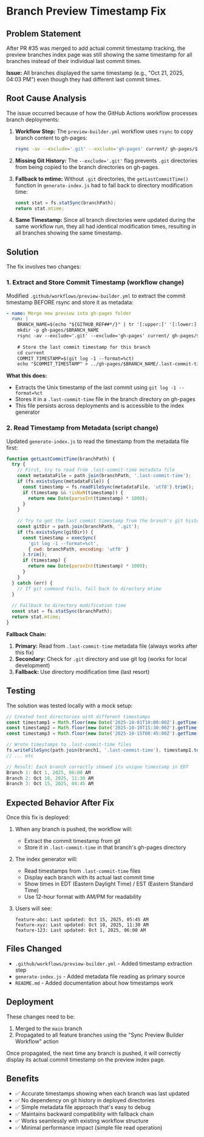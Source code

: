 # Branch Preview Timestamp Fix

## Problem Statement

After PR #35 was merged to add actual commit timestamp tracking, the preview branches index page was still showing the same timestamp for all branches instead of their individual last commit times.

**Issue:** All branches displayed the same timestamp (e.g., "Oct 21, 2025, 04:03 PM") even though they had different last commit times.

## Root Cause Analysis

The issue occurred because of how the GitHub Actions workflow processes branch deployments:

1. **Workflow Step:** The `preview-builder.yml` workflow uses `rsync` to copy branch content to gh-pages:
   ```bash
   rsync -av --exclude='.git' --exclude='gh-pages' current/ gh-pages/$BRANCH_NAME/
   ```

2. **Missing Git History:** The `--exclude='.git'` flag prevents `.git` directories from being copied to the branch directories on gh-pages.

3. **Fallback to mtime:** Without `.git` directories, the `getLastCommitTime()` function in `generate-index.js` had to fall back to directory modification time:
   ```javascript
   const stat = fs.statSync(branchPath);
   return stat.mtime;
   ```

4. **Same Timestamp:** Since all branch directories were updated during the same workflow run, they all had identical modification times, resulting in all branches showing the same timestamp.

## Solution

The fix involves two changes:

### 1. Extract and Store Commit Timestamp (workflow change)

Modified `.github/workflows/preview-builder.yml` to extract the commit timestamp BEFORE rsync and store it as metadata:

```yaml
- name: Merge new preview into gh-pages folder
  run: |
    BRANCH_NAME=$(echo "${GITHUB_REF##*/}" | tr '[:upper:]' '[:lower:]')
    mkdir -p gh-pages/$BRANCH_NAME
    rsync -av --exclude='.git' --exclude='gh-pages' current/ gh-pages/$BRANCH_NAME/
    
    # Store the last commit timestamp for this branch
    cd current
    COMMIT_TIMESTAMP=$(git log -1 --format=%ct)
    echo "$COMMIT_TIMESTAMP" > ../gh-pages/$BRANCH_NAME/.last-commit-time
```

**What this does:**
- Extracts the Unix timestamp of the last commit using `git log -1 --format=%ct`
- Stores it in a `.last-commit-time` file in the branch directory on gh-pages
- This file persists across deployments and is accessible to the index generator

### 2. Read Timestamp from Metadata (script change)

Updated `generate-index.js` to read the timestamp from the metadata file first:

```javascript
function getLastCommitTime(branchPath) {
  try {
    // First, try to read from .last-commit-time metadata file
    const metadataFile = path.join(branchPath, '.last-commit-time');
    if (fs.existsSync(metadataFile)) {
      const timestamp = fs.readFileSync(metadataFile, 'utf8').trim();
      if (timestamp && !isNaN(timestamp)) {
        return new Date(parseInt(timestamp) * 1000);
      }
    }
    
    // Try to get the last commit timestamp from the branch's git history
    const gitDir = path.join(branchPath, '.git');
    if (fs.existsSync(gitDir)) {
      const timestamp = execSync(
        'git log -1 --format=%ct',
        { cwd: branchPath, encoding: 'utf8' }
      ).trim();
      if (timestamp) {
        return new Date(parseInt(timestamp) * 1000);
      }
    }
  } catch (err) {
    // If git command fails, fall back to directory mtime
  }
  
  // Fallback to directory modification time
  const stat = fs.statSync(branchPath);
  return stat.mtime;
}
```

**Fallback Chain:**
1. **Primary:** Read from `.last-commit-time` metadata file (always works after this fix)
2. **Secondary:** Check for `.git` directory and use git log (works for local development)
3. **Fallback:** Use directory modification time (last resort)

## Testing

The solution was tested locally with a mock setup:

```javascript
// Created test directories with different timestamps
const timestamp1 = Math.floor(new Date('2025-10-01T10:00:00Z').getTime() / 1000);
const timestamp2 = Math.floor(new Date('2025-10-10T15:30:00Z').getTime() / 1000);
const timestamp3 = Math.floor(new Date('2025-10-15T08:45:00Z').getTime() / 1000);

// Wrote timestamps to .last-commit-time files
fs.writeFileSync(path.join(branch1, '.last-commit-time'), timestamp1.toString());
// ... etc

// Result: Each branch correctly showed its unique timestamp in EDT
Branch 1: Oct 1, 2025, 06:00 AM
Branch 2: Oct 10, 2025, 11:30 AM
Branch 3: Oct 15, 2025, 04:45 AM
```

## Expected Behavior After Fix

Once this fix is deployed:

1. When any branch is pushed, the workflow will:
   - Extract the commit timestamp from git
   - Store it in `.last-commit-time` in that branch's gh-pages directory
   
2. The index generator will:
   - Read timestamps from `.last-commit-time` files
   - Display each branch with its actual last commit time
   - Show times in EDT (Eastern Daylight Time) / EST (Eastern Standard Time)
   - Use 12-hour format with AM/PM for readability

3. Users will see:
   ```
   feature-abc: Last updated: Oct 15, 2025, 05:45 AM
   feature-xyz: Last updated: Oct 10, 2025, 11:30 AM
   feature-123: Last updated: Oct 1, 2025, 06:00 AM
   ```

## Files Changed

- `.github/workflows/preview-builder.yml` - Added timestamp extraction step
- `generate-index.js` - Added metadata file reading as primary source
- `README.md` - Added documentation about how timestamps work

## Deployment

These changes need to be:

1. Merged to the `main` branch
2. Propagated to all feature branches using the "Sync Preview Builder Workflow" action

Once propagated, the next time any branch is pushed, it will correctly display its actual commit timestamp on the preview index page.

## Benefits

- ✅ Accurate timestamps showing when each branch was last updated
- ✅ No dependency on git history in deployed directories
- ✅ Simple metadata file approach that's easy to debug
- ✅ Maintains backward compatibility with fallback chain
- ✅ Works seamlessly with existing workflow structure
- ✅ Minimal performance impact (simple file read operation)
